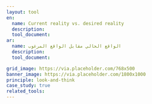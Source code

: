 ```yaml
---
layout: tool
en:
  name: Current reality vs. desired reality
  description:
  tool_document:
ar: 
  name: الواقع الحالي مقابل الواقع المرغوب
  description:
  tool_document:

grid_image: https://via.placeholder.com/768x500
banner_image: https://via.placeholder.com/1800x1000
principle: look-and-think
case_study: true
related_tools:
---
```

